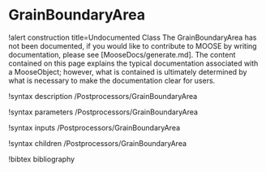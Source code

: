 <!-- MOOSE Documentation Stub: Remove this when content is added. -->

# GrainBoundaryArea

!alert construction title=Undocumented Class
The GrainBoundaryArea has not been documented, if you would like to contribute to MOOSE by
writing documentation, please see [MooseDocs/generate.md]. The content contained on this page explains
the typical documentation associated with a MooseObject; however, what is contained is ultimately
determined by what is necessary to make the documentation clear for users.

!syntax description /Postprocessors/GrainBoundaryArea

!syntax parameters /Postprocessors/GrainBoundaryArea

!syntax inputs /Postprocessors/GrainBoundaryArea

!syntax children /Postprocessors/GrainBoundaryArea

!bibtex bibliography
